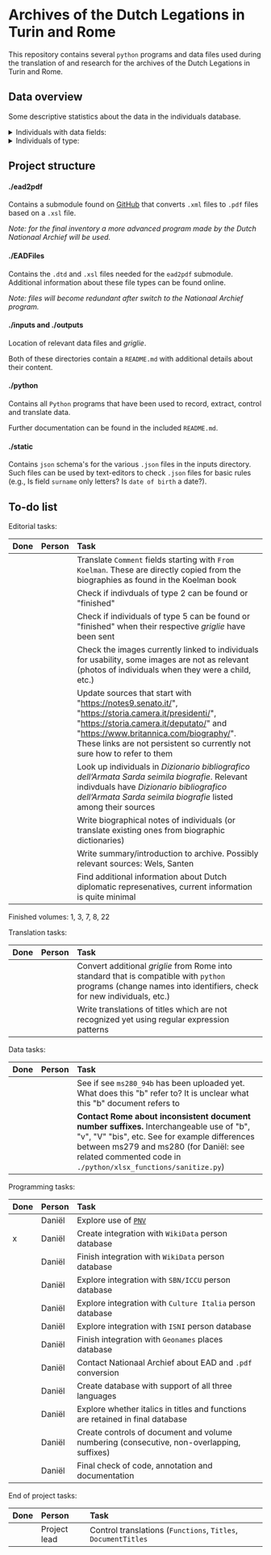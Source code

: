 # Archives of the Dutch Legations in Turin and Rome

This repository contains several `python` programs and data files used during the translation of and research for the archives of the Dutch Legations in Turin and Rome.

## Data overview

Some descriptive statistics about the data in the individuals database.

<details>
<summary>Individuals with data fields:</summary>
  
  Updated as of 03-10-2021

  >|Field|n|%|
  >|:---:|:---:|:---:|
  >|Comments|82|17.01%
  >|'Daniel' comment|71|14.73%
  >|Birth dates|299|62.03%
  >|Death dates|305|63.28%
  >|Functions|389|80.71%
  >|Images|54|11.20%
  >|Name|459|95.23%
  >|Place of birth|290|60.17%
  >|Place of death|292|60.58%
  >|Sources|391|81.12%
  >|Surname|482|100.00%
  >|Titles|222|46.06%

</details>

<details>
<summary>Individuals of type:</summary>
  
  Updated as of 03-10-2021

  >|Type|n|%
  >|:---:|:---:|:---:
  >0|30|6.22%
  >1|379|78.63%
  >2|19|3.94%
  >3|1|0.21%
  >4|20|4.15%
  >5|32|6.64%
  >6|1|0.21%

</details>

## Project structure

#### ./ead2pdf

Contains a submodule found on [GitHub](https://github.com/archivesspace-labs/ead2pdf) that converts `.xml` files to `.pdf` files based on a `.xsl` file.

*Note: for the final inventory a more advanced program made by the Dutch Nationaal Archief will be used.*

#### ./EADFiles

Contains the `.dtd` and `.xsl` files needed for the `ead2pdf` submodule. Additional information about these file types can be found online.

*Note: files will become redundant after switch to the Nationaal Archief program.*

#### ./inputs and ./outputs

Location of relevant data files and *griglie*.

Both of these directories contain a `README.md` with additional details about their content.

#### ./python

Contains all `Python` programs that have been used to record, extract, control and translate data.

Further documentation can be found in the included `README.md`.

#### ./static

Contains `json` schema's for the various `.json` files in the inputs directory. Such files can be used by text-editors to check `.json` files for basic rules (e.g., Is field `surname` only letters? Is `date of birth` a date?).

## To-do list

Editorial tasks:

|Done|Person|Task|
|:---|:---|:---
||| Translate `Comment` fields starting with `From Koelman`. These are directly copied from the biographies as found in the Koelman book
||| Check if indivduals of type 2 can be found or "finished"
||| Check if individuals of type 5 can be found or "finished" when their respective _griglie_ have been sent
||| Check the images currently linked to individuals for usability, some images are not as relevant (photos of individuals when they were a child, etc.)
||| Update sources that start with "https://notes9.senato.it/", "https://storia.camera.it/presidenti/", "https://storia.camera.it/deputato/" and "https://www.britannica.com/biography/". These links are not persistent so currently not sure how to refer to them
||| Look up individuals in _Dizionario bibliografico dell’Armata Sarda seimila biografie_. Relevant indivduals have _Dizionario bibliografico dell’Armata Sarda seimila biografie_ listed among their sources
||| Write biographical notes of individuals (or translate existing ones from biographic dictionaries)
||| Write summary/introduction to archive. Possibly relevant sources: Wels, Santen
||| Find additional information about Dutch diplomatic represenatives, current information is quite minimal

Finished volumes:
1, 3, 7, 8, 22

Translation tasks:

|Done|Person|Task|
|:---|:---|:---
||| Convert additional _griglie_ from Rome into standard that is compatible with `python` programs (change names into identifiers, check for new individuals, etc.)
||| Write translations of titles which are not recognized yet using regular expression patterns

Data tasks:

|Done|Person|Task|
|:---|:---|:---
||| See if see `ms280_94b` has been uploaded yet. What does this "b" refer to? It is unclear what this "b" document refers to
||| **Contact Rome about inconsistent document number suffixes.** Interchangeable use of "b", "v", "V" "bis", etc. See for example differences between ms279 and ms280 (for Daniël: see related commented code in `./python/xlsx_functions/sanitize.py`)

Programming tasks:

|Done|Person|Task|
|:---|:---|:---
||Daniël| Explore use of [`PNV`](https://www.nationaalarchief.nl/archiveren/nieuws/person-name-vocabulary-nu-beschikbaar)
|x|Daniël| Create integration with `WikiData` person database
||Daniël| Finish integration with `WikiData` person database
||Daniël| Explore integration with `SBN/ICCU` person database
||Daniël| Explore integration with `Culture Italia` person database
||Daniël| Explore integration with `ISNI` person database
||Daniël| Finish integration with `Geonames` places database
||Daniël| Contact Nationaal Archief about EAD and `.pdf` conversion
||Daniël| Create database with support of all three languages
||Daniël| Explore whether italics in titles and functions are retained in final database
||Daniël| Create controls of document and volume numbering (consecutive, non-overlapping, suffixes)
||Daniël| Final check of code, annotation and documentation

End of project tasks:

|Done|Person|Task|
|:---|:---|:---
||Project lead| Control translations (`Functions`, `Titles`, `DocumentTitles`
